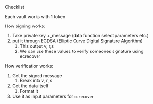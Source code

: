 Checklist

Each vault works with 1 token

How signing works:
1. Take private key +_message (data function select parameters etc.)
2. put it through ECDSA (Elliptic Curve Digital Signature Algorithm)
   1. This output v, r,s
   2. We can use these values to verify someones signature using ecrecover

How verification works:
1. Get the signed message
   1. Break into v, r, s
2. Get the data itself
   1. Format it
3. Use it as input parameters for `ecrecover`